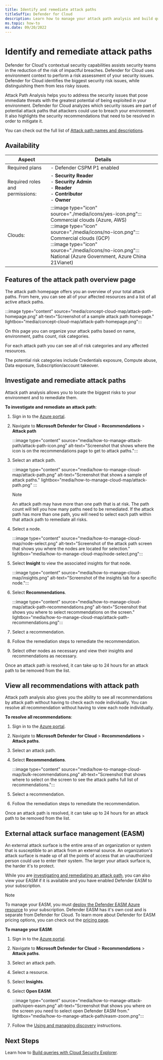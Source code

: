 ```yaml
---
title: Identify and remediate attack paths
titleSuffix: Defender for Cloud
description: Learn how to manage your attack path analysis and build queries to locate vulnerabilities in your multicloud environment.
ms.topic: how-to
ms.date: 09/20/2022
---
```


# Identify and remediate attack paths 

Defender for Cloud's contextual security capabilities assists security teams in the reduction of the risk of impactful breaches. Defender for Cloud uses environment context to perform a risk assessment of your security issues. Defender for Cloud identifies the biggest security risk issues, while distinguishing them from less risky issues.

Attack Path Analysis helps you to address the security issues that pose immediate threats with the greatest potential of being exploited in your environment. Defender for Cloud analyzes which security issues are part of potential attack paths that attackers could use to breach your environment. It also highlights the security recommendations that need to be resolved in order to mitigate it.

You can check out the full list of [Attack path names and descriptions](attack-path-reference.md).

## Availability

| Aspect | Details |
|--|--|
| Required plans | - Defender CSPM P1 enabled |
| Required roles and permissions: | - **Security Reader** <br> - **Security Admin** <br> - **Reader** <br> - **Contributor** <br> - **Owner** |
| Clouds: | :::image type="icon" source="./media/icons/yes-icon.png"::: Commercial clouds (Azure, AWS) <br>:::image type="icon" source="./media/icons/no-icon.png"::: Commercial clouds (GCP) <br>:::image type="icon" source="./media/icons/no-icon.png"::: National (Azure Government, Azure China 21Vianet) |

## Features of the attack path overview page

The attack path homepage offers you an overview of your total attack paths. From here, you can see all of your affected resources and a list of all active attack paths.

:::image type="content" source="media/concept-cloud-map/attack-path-homepage.png" alt-text="Screenshot of a sample attack path homepage." lightbox="media/concept-cloud-map/attack-path-homepage.png":::

On this page you can organize your attack paths based on name, environment, paths count, risk categories.

For each attack path you can see all of risk categories and any affected resources.

The potential risk categories include Credentials exposure, Compute abuse, Data exposure, Subscription/account takeover.

## Investigate and remediate attack paths

Attack path analysis allows you to locate the biggest risks to your environment and to remediate them.

**To investigate and remediate an attack path**:

1. Sign in to the [Azure portal](https://portal.azure.com).

1. Navigate to **Microsoft Defender for Cloud** > **Recommendations** > **Attack path**

    :::image type="content" source="media/how-to-manage-attack-path/attack-path-icon.png" alt-text="Screenshot that shows where the icon is on the recommendations page to get to attack paths.":::

1. Select an attack path.

    :::image type="content" source="media/how-to-manage-cloud-map/attack-path.png" alt-text="Screenshot that shows a sample of attack paths." lightbox="media/how-to-manage-cloud-map/attack-path.png" :::

    > [!NOTE]
    > An attack path may have more than one path that is at risk. The path count will tell you how many paths need to be remediated. If the attack path has more than one path, you will need to select each path within that attack path to remediate all risks.

1. Select a node.

    :::image type="content" source="media/how-to-manage-cloud-map/node-select.png" alt-text="Screenshot of the attack path screen that shows you where the nodes are located for selection." lightbox="media/how-to-manage-cloud-map/node-select.png":::

1. Select **Insight** to view the associated insights for that node.

    :::image type="content" source="media/how-to-manage-cloud-map/insights.png" alt-text="Screenshot of the insights tab for a specific node.":::

1. Select **Recommendations**.

    :::image type="content" source="media/how-to-manage-cloud-map/attack-path-recommendations.png" alt-text="Screenshot that shows you where to select recommendations on the screen." lightbox="media/how-to-manage-cloud-map/attack-path-recommendations.png":::

1. Select a recommendation.

1. Follow the remediation steps to remediate the recommendation.

1. Select other nodes as necessary and view their insights and recommendations as necessary.

Once an attack path is resolved, it can take up to 24 hours for an attack path to be removed from the list.

## View all recommendations with attack path

Attack path analysis also gives you the ability to see all recommendations by attack path without having to check each node individually. You can resolve all recommendation without having to view each node individually.

**To resolve all recommendations**:

1. Sign in to the [Azure portal](https://portal.azure.com).

1. Navigate to **Microsoft Defender for Cloud** > **Recommendations** > **Attack paths**.

1. Select an attack path.

1. Select **Recommendations**.

    :::image type="content" source="media/how-to-manage-cloud-map/bulk-recommendations.png" alt-text="Screenshot that shows where to select on the screen to see the attack paths full list of recommendations.":::

1. Select a recommendation.

1. Follow the remediation steps to remediate the recommendation.

Once an attack path is resolved, it can take up to 24 hours for an attack path to be removed from the list.

## External attack surface management (EASM)

An external attack surface is the entire area of an organization or system that is susceptible to an attack from an external source. An organization's attack surface is made up of all the points of access that an unauthorized person could use to enter their system. The larger your attack surface is, the harder it's to protect.

While you are [investigating and remediating an attack path](#investigate-and-remediate-attack-paths), you can also view your EASM if it is available and you have enabled Defender EASM to your subscription.

> [!NOTE]
> To manage your EASM, you must [deploy the Defender EASM Azure resource](../external-attack-surface-management/deploying-the-defender-easm-azure-resource.md) to your subscription. Defender EASM has it's own cost and is separate from Defender for Cloud. To learn more about Defender for EASM pricing options, you can check out the [pricing page](https://azure.microsoft.com/pricing/details/defender-external-attack-surface-management/). 

**To manage your EASM**:

1. Sign in to the [Azure portal](https://portal.azure.com).

1. Navigate to **Microsoft Defender for Cloud** > **Recommendations** > **Attack paths**.

1. Select an attack path.

1. Select a resource.

1. Select **Insights**.

1. Select **Open EASM**.

    :::image type="content" source="media/how-to-manage-attack-path/open-easm.png" alt-text="Screenshot that shows you where on the screen you need to select open Defender EASM from." lightbox="media/how-to-manage-attack-path/easm-zoom.png":::

1. Follow the [Using and managing discovery](../external-attack-surface-management/using-and-managing-discovery.md) instructions.

## Next Steps

Learn how to [Build queries with Cloud Security Explorer](how-to-manage-cloud-security-explorer.md).
